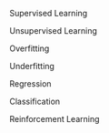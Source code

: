 Supervised Learning

Unsupervised Learning

Overfitting

Underfitting

Regression

Classification

Reinforcement Learning
